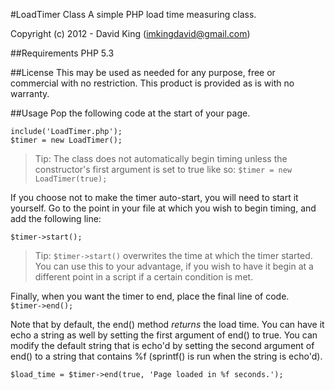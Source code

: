 #LoadTimer Class
A simple PHP load time measuring class.

Copyright (c) 2012 - David King (imkingdavid@gmail.com)

##Requirements
PHP 5.3

##License
This may be used as needed for any purpose, free or commercial with no restriction.
This product is provided as is with no warranty.

##Usage
Pop the following code at the start of your page.
    
    include('LoadTimer.php');
    $timer = new LoadTimer();
> Tip: The class does not automatically begin timing unless the constructor's first argument is set to true like so: `$timer = new LoadTimer(true);`

If you choose not to make the timer auto-start, you will need to start it yourself. Go to the point in your file at which you wish to begin timing, and add the following line:

    $timer->start();
> Tip: `$timer->start()` overwrites the time at which the timer started. You can use this to your advantage, if you wish to have it begin at a different point in a script if a certain condition is met.

Finally, when you want the timer to end, place the final line of code.
`	$timer->end();`

Note that by default, the end() method *returns* the load time.
You can have it echo a string as well by setting the first argument of end() to true. You can modify the default string that is echo'd by setting the second argument of end() to a string that contains %f (sprintf() is run when the string is echo'd).
    
    $load_time = $timer->end(true, 'Page loaded in %f seconds.');
